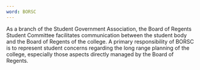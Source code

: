 ```yaml
---
word: BORSC
---
```


  As a branch of the Student Government Association, the Board of Regents Student Committee facilitates communication between the student body and the Board of Regents of the college. A primary responsibility of BORSC is to represent student concerns regarding the long range planning of the college, especially those aspects directly managed by the Board of Regents.
